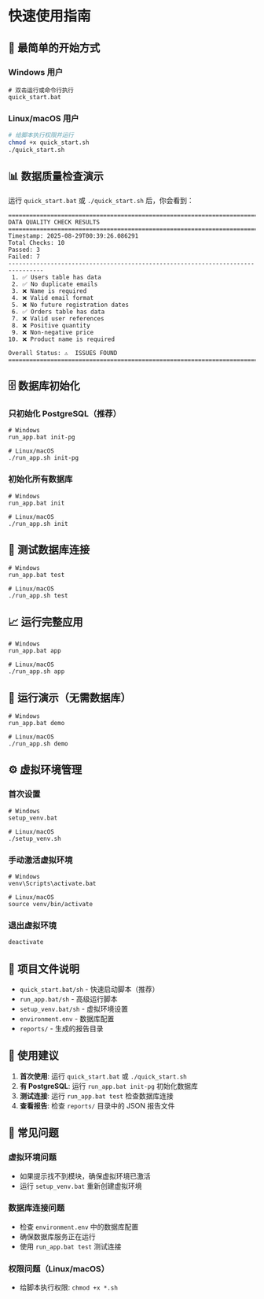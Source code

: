 # 快速使用指南

## 🚀 最简单的开始方式

### Windows 用户
```batch
# 双击运行或命令行执行
quick_start.bat
```

### Linux/macOS 用户
```bash
# 给脚本执行权限并运行
chmod +x quick_start.sh
./quick_start.sh
```

## 📊 数据质量检查演示

运行 `quick_start.bat` 或 `./quick_start.sh` 后，你会看到：

```
================================================================================
DATA QUALITY CHECK RESULTS
================================================================================
Timestamp: 2025-08-29T00:39:26.086291
Total Checks: 10
Passed: 3
Failed: 7
--------------------------------------------------------------------------------
 1. ✅ Users table has data
 2. ✅ No duplicate emails
 3. ❌ Name is required
 4. ❌ Valid email format
 5. ❌ No future registration dates
 6. ✅ Orders table has data
 7. ❌ Valid user references
 8. ❌ Positive quantity
 9. ❌ Non-negative price
10. ❌ Product name is required

Overall Status: ⚠️  ISSUES FOUND
================================================================================
```

## 🗄️ 数据库初始化

### 只初始化 PostgreSQL（推荐）
```batch
# Windows
run_app.bat init-pg

# Linux/macOS
./run_app.sh init-pg
```

### 初始化所有数据库
```batch
# Windows
run_app.bat init

# Linux/macOS
./run_app.sh init
```

## 🔌 测试数据库连接
```batch
# Windows
run_app.bat test

# Linux/macOS
./run_app.sh test
```

## 📈 运行完整应用
```batch
# Windows
run_app.bat app

# Linux/macOS
./run_app.sh app
```

## 🧪 运行演示（无需数据库）
```batch
# Windows
run_app.bat demo

# Linux/macOS
./run_app.sh demo
```

## ⚙️ 虚拟环境管理

### 首次设置
```batch
# Windows
setup_venv.bat

# Linux/macOS
./setup_venv.sh
```

### 手动激活虚拟环境
```batch
# Windows
venv\Scripts\activate.bat

# Linux/macOS
source venv/bin/activate
```

### 退出虚拟环境
```bash
deactivate
```

## 📁 项目文件说明

- `quick_start.bat/sh` - 快速启动脚本（推荐）
- `run_app.bat/sh` - 高级运行脚本
- `setup_venv.bat/sh` - 虚拟环境设置
- `environment.env` - 数据库配置
- `reports/` - 生成的报告目录

## 🎯 使用建议

1. **首次使用**: 运行 `quick_start.bat` 或 `./quick_start.sh`
2. **有 PostgreSQL**: 运行 `run_app.bat init-pg` 初始化数据库
3. **测试连接**: 运行 `run_app.bat test` 检查数据库连接
4. **查看报告**: 检查 `reports/` 目录中的 JSON 报告文件

## 🚨 常见问题

### 虚拟环境问题
- 如果提示找不到模块，确保虚拟环境已激活
- 运行 `setup_venv.bat` 重新创建虚拟环境

### 数据库连接问题
- 检查 `environment.env` 中的数据库配置
- 确保数据库服务正在运行
- 使用 `run_app.bat test` 测试连接

### 权限问题（Linux/macOS）
- 给脚本执行权限: `chmod +x *.sh`



